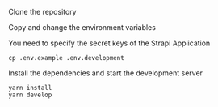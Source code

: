 Clone the repository

Copy and change the environment variables

You need to specify the secret keys of the Strapi Application

```
cp .env.example .env.development
```

Install the dependencies and start the development server

```
yarn install
yarn develop
```
